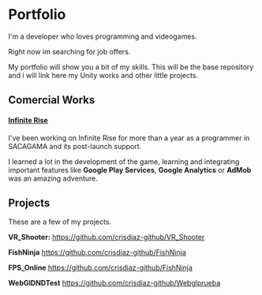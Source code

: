 # Portfolio
I'm a developer who loves programming and videogames. 

Right now im searching for job offers.

My portfolio will show you a bit of my skills. This will be the base repository and i will link here my Unity works and other little projects.

## Comercial Works
#### [Infinite Rise](https://play.google.com/store/apps/details?id=com.sacagama.risetothetop)
I've been working on Infinite Rise for more than a year as a programmer in SACAGAMA and its post-launch support.

I learned a lot in the development of the game, learning and integrating important features like **Google Play Services**, **Google Analytics** or **AdMob** was an amazing adventure.

## Projects
These are a few of my projects.

**VR_Shooter:** https://github.com/crisdiaz-github/VR_Shooter

**FishNinja** https://github.com/crisdiaz-github/FishNinja

**FPS_Online** https://github.com/crisdiaz-github/FishNinja

**WebGlDNDTest** https://github.com/crisdiaz-github/Webglprueba
